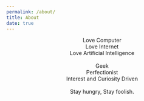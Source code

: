 ```yaml
---
permalink: /about/
title: About
date: true
---
```


<center>Love Computer</center>

<center>Love Internet</center>

<center>Love Artificial Intelligence</center>

<br>

<center>Geek</center>

<center>Perfectionist</center>

<center>Interest and Curiosity Driven</center>

<br>

<center>Stay hungry, Stay foolish.</center>
